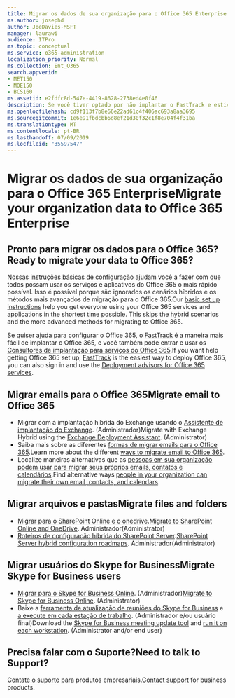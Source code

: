 ```yaml
---
title: Migrar os dados de sua organização para o Office 365 Enterprise
ms.author: josephd
author: JoeDavies-MSFT
manager: laurawi
audience: ITPro
ms.topic: conceptual
ms.service: o365-administration
localization_priority: Normal
ms.collection: Ent_O365
search.appverid:
- MET150
- MOE150
- BCS160
ms.assetid: e2fdfc8d-547e-4419-8628-2738ed4e0f46
description: Se você tiver optado por não implantar o FastTrack e estiver pronto para migrar dados para o Office 365, este é o lugar para começar.
ms.openlocfilehash: cd9f113f7b8e66e22ad61c4f406ac693a8aa3695
ms.sourcegitcommit: 1e6e91fbdcbb6d8ef21d30f32c1f8e704f4f31ba
ms.translationtype: MT
ms.contentlocale: pt-BR
ms.lasthandoff: 07/09/2019
ms.locfileid: "35597547"
---
```

# <a name="migrate-your-organization-data-to-office-365-enterprise"></a><span data-ttu-id="7a21b-103">Migrar os dados de sua organização para o Office 365 Enterprise</span><span class="sxs-lookup"><span data-stu-id="7a21b-103">Migrate your organization data to Office 365 Enterprise</span></span>

## <a name="ready-to-migrate-your-data-to-office-365"></a><span data-ttu-id="7a21b-104">Pronto para migrar os dados para o Office 365?</span><span class="sxs-lookup"><span data-stu-id="7a21b-104">Ready to migrate your data to Office 365?</span></span>

<span data-ttu-id="7a21b-p101">Nossas [instruções básicas de configuração](https://support.office.com/article/Set-up-Office-365-for-business-6a3a29a0-e616-4713-99d1-15eda62d04fa) ajudam você a fazer com que todos possam usar os serviços e aplicativos do Office 365 o mais rápido possível. Isso é possível porque são ignorados os cenários híbridos e os métodos mais avançados de migração para o Office 365.</span><span class="sxs-lookup"><span data-stu-id="7a21b-p101">Our [basic set up instructions](https://support.office.com/article/Set-up-Office-365-for-business-6a3a29a0-e616-4713-99d1-15eda62d04fa) help you get everyone using your Office 365 services and applications in the shortest time possible. This skips the hybrid scenarios and the more advanced methods for migrating to Office 365.</span></span> 
  
<span data-ttu-id="7a21b-107">Se quiser ajuda para configurar o Office 365, o [FastTrack](https://fasttrack.microsoft.com/office) é a maneira mais fácil de implantar o Office 365, e você também pode entrar e usar os [Consultores de implantação para serviços do Office 365](deployment-advisors-for-office-365.md).</span><span class="sxs-lookup"><span data-stu-id="7a21b-107">If you want help getting Office 365 set up, [FastTrack](https://fasttrack.microsoft.com/office) is the easiest way to deploy Office 365, you can also sign in and use the [Deployment advisors for Office 365 services](deployment-advisors-for-office-365.md).</span></span>

## <a name="migrate-email-to-office-365"></a><span data-ttu-id="7a21b-108">Migrar emails para o Office 365</span><span class="sxs-lookup"><span data-stu-id="7a21b-108">Migrate email to Office 365</span></span>
- <span data-ttu-id="7a21b-p102">Migrar com a implantação híbrida do Exchange usando o [Assistente de implantação do Exchange](https://technet.microsoft.com/exdeploy2013). (Administrador)</span><span class="sxs-lookup"><span data-stu-id="7a21b-p102">Migrate with Exchange Hybrid using the [Exchange Deployment Assistant](https://technet.microsoft.com/exdeploy2013). (Administrator)</span></span>
- <span data-ttu-id="7a21b-111">Saiba mais sobre as diferentes [formas de migrar emails para o Office 365](https://support.office.com/article/Ways-to-migrate-multiple-email-accounts-to-Office-365-0a4913fe-60fb-498f-9155-a86516418842).</span><span class="sxs-lookup"><span data-stu-id="7a21b-111">Learn more about the different [ways to migrate email to Office 365](https://support.office.com/article/Ways-to-migrate-multiple-email-accounts-to-Office-365-0a4913fe-60fb-498f-9155-a86516418842).</span></span>
- <span data-ttu-id="7a21b-112">Localize maneiras alternativas que as [pessoas em sua organização podem usar para migrar seus próprios emails, contatos e calendários](https://support.office.com/article/Migrate-email-and-contacts-to-Office-365-for-business-a3e3bddb-582e-4133-8670-e61b9f58627e).</span><span class="sxs-lookup"><span data-stu-id="7a21b-112">Find alternative ways [people in your organization can migrate their own email, contacts, and calendars](https://support.office.com/article/Migrate-email-and-contacts-to-Office-365-for-business-a3e3bddb-582e-4133-8670-e61b9f58627e).</span></span>

## <a name="migrate-files-and-folders"></a><span data-ttu-id="7a21b-113">Migrar arquivos e pastas</span><span class="sxs-lookup"><span data-stu-id="7a21b-113">Migrate files and folders</span></span>
- <span data-ttu-id="7a21b-114">[Migrar para o SharePoint Online e o onedrive](https://docs.microsoft.com/sharepointmigration/migrate-to-sharepoint-online).</span><span class="sxs-lookup"><span data-stu-id="7a21b-114">[Migrate to SharePoint Online and OneDrive](https://docs.microsoft.com/sharepointmigration/migrate-to-sharepoint-online).</span></span> <span data-ttu-id="7a21b-115">Administrador</span><span class="sxs-lookup"><span data-stu-id="7a21b-115">(Administrator)</span></span>
- <span data-ttu-id="7a21b-116">[Roteiros de configuração híbrida do SharePoint Server](https://docs.microsoft.com/SharePoint/hybrid/configuration-roadmaps).</span><span class="sxs-lookup"><span data-stu-id="7a21b-116">[SharePoint Server hybrid configuration roadmaps](https://docs.microsoft.com/SharePoint/hybrid/configuration-roadmaps).</span></span> <span data-ttu-id="7a21b-117">Administrador</span><span class="sxs-lookup"><span data-stu-id="7a21b-117">(Administrator)</span></span>

## <a name="migrate-skype-for-business-users"></a><span data-ttu-id="7a21b-118">Migrar usuários do Skype for Business</span><span class="sxs-lookup"><span data-stu-id="7a21b-118">Migrate Skype for Business users</span></span>
- <span data-ttu-id="7a21b-p105">[Migrar para o Skype for Business Online](https://technet.microsoft.com/library/jj204969.aspx). (Administrador)</span><span class="sxs-lookup"><span data-stu-id="7a21b-p105">[Migrate to Skype for Business Online](https://technet.microsoft.com/library/jj204969.aspx). (Administrator)</span></span>
- <span data-ttu-id="7a21b-p106">Baixe a [ferramenta de atualização de reuniões do Skype for Business](https://www.microsoft.com/en-us/download/details.aspx?id=51659) e [a execute em cada estação de trabalho](https://support.office.com/article/Meeting-Update-Tool-for-Skype-for-Business-and-Lync-2b525fe6-ed0f-4331-b533-c31546fcf4d4). (Administrador e/ou usuário final)</span><span class="sxs-lookup"><span data-stu-id="7a21b-p106">Download the [Skype for Business meeting update tool](https://www.microsoft.com/en-us/download/details.aspx?id=51659) and [run it on each workstation](https://support.office.com/article/Meeting-Update-Tool-for-Skype-for-Business-and-Lync-2b525fe6-ed0f-4331-b533-c31546fcf4d4). (Administrator and/or end user)</span></span>
  
## <a name="need-to-talk-to-support"></a><span data-ttu-id="7a21b-123">Precisa falar com o Suporte?</span><span class="sxs-lookup"><span data-stu-id="7a21b-123">Need to talk to Support?</span></span>
<span data-ttu-id="7a21b-124">[Contate o suporte](https://support.office.com/article/32a17ca7-6fa0-4870-8a8d-e25ba4ccfd4b) para produtos empresariais.</span><span class="sxs-lookup"><span data-stu-id="7a21b-124">[Contact support](https://support.office.com/article/32a17ca7-6fa0-4870-8a8d-e25ba4ccfd4b) for business products.</span></span>

